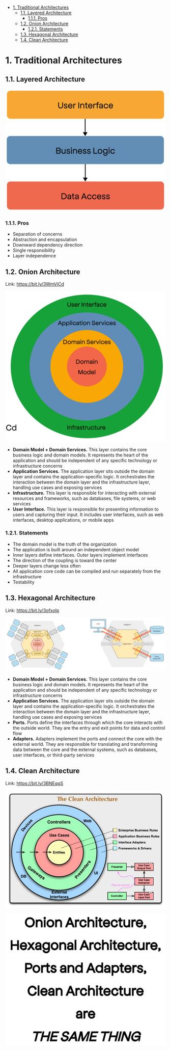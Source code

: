 * [1. Traditional Architectures](#1-traditional-architectures)
  * [1.1. Layered  Architecture](#11-layered--architecture)
    * [1.1.1. Pros](#111-pros)
  * [1.2. Onion Architecture](#12-onion-architecture)
    * [1.2.1. Statements](#121-statements)
  * [1.3. Hexagonal Architecture](#13-hexagonal-architecture)
  * [1.4. Clean Architecture](#14-clean-architecture)

# 1. Traditional Architectures

## 1.1. Layered  Architecture

![Layered  Architecture](_images/layered-architecture.png)

### 1.1.1. Pros

* Separation of concerns
* Abstraction and encapsulation
* Downward dependency direction
* Single responsibility
* Layer independence

## 1.2. Onion Architecture

Link: https://bit.ly/3WmVjCd

![Onion Architecture](_images/onion-architecture.png)

* __Domain Model + Domain Services.__ This layer contains the core business logic and domain models. It represents the heart of the application and should be independent of any specific technology or infrastructure concerns
* __Application Services.__ The application layer sits outside the domain layer and contains the application-specific logic. It orchestrates the interaction between the domain layer and the infrastructure layer, handling use cases and exposing services
* __Infrastructure.__ This layer is responsible for interacting with external resources and frameworks, such as databases, file systems, or web services
* __User Interface.__ This layer is responsible for presenting information to users and capturing their input. It includes user interfaces, such as web interfaces, desktop applications, or mobile apps

### 1.2.1. Statements

* The domain model is the truth of the organization
* The application is built around an independent object model
* Inner layers define interfaces. Outer layers implement interfaces
* The direction of the coupling is toward the center
* Deeper layers change less often
* All application core code can be compiled and run separately from the infrastructure
* Testability

## 1.3. Hexagonal Architecture

Link: https://bit.ly/3ofxoIp

![Hexagonal Architecture](_images/hexagonal-architecture.png)

* __Domain Model + Domain Services.__ This layer contains the core business logic and domain models. It represents the heart of the application and should be independent of any specific technology or infrastructure concerns
* __Application Services.__ The application layer sits outside the domain layer and contains the application-specific logic. It orchestrates the interaction between the domain layer and the infrastructure layer, handling use cases and exposing services
* __Ports.__ Ports define the interfaces through which the core interacts with the outside world. They are the entry and exit points for data and control flow
* __Adapters.__ Adapters implement the ports and connect the core with the external world. They are responsible for translating and transforming data between the core and the external systems, such as databases, user interfaces, or third-party services

## 1.4. Clean Architecture

Link: https://bit.ly/3BNEqqS

![Clean Architecture](_images/clean-architecture.jpg)

![All of them the same thing](_images/the-same-thing.png)
